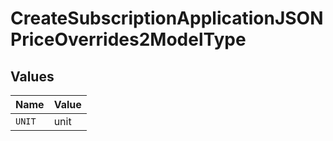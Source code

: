 # CreateSubscriptionApplicationJSONPriceOverrides2ModelType


## Values

| Name   | Value  |
| ------ | ------ |
| `UNIT` | unit   |